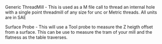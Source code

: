 Generic ThreadMill - This is used as a M file call to thread an internal hole with a single point threadmill of any size for unc or Metric threads.  All units are in SAE

Surface Probe - This will use a Tool probe to measure the Z heigth offset from a surface.  This can be use to measure the tram of your mill and the flatness as the table traverses.
